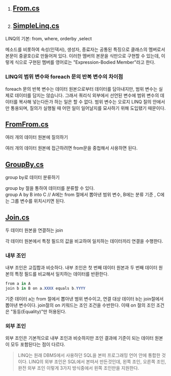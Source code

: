 1. ## [From.cs](https://github.com/twozeronine/Csharp_Study/blob/main/LINQ/From.cs)
2. ## [SimpleLinq.cs](https://github.com/twozeronine/Csharp_Study/blob/main/LINQ/SimpleLinq.cs)

LINQ의 기본: from, where, orderby ,select

메소드를 비롯하여 속성(인덱서), 생성자, 종료자는 공통된 특징으로 클래스의 멤버로서 본문이 중괄호{}로 만들어져 있다. 이러한 멤버의 본문을 식만으로 구현할 수 있는데, 이렇게 식으로 구현된 멤버를 영어로는 "Expression-Bodied Member"라고 한다.

### LINQ의 범위 변수와 foreach 문의 반복 변수의 차이점

foreach 문의 반복 변수는 데이터 원본으로부터 데이터를 담아내지만, 범위 변수는 실제로 데이터를 담지는 않습니다. 그래서 쿼리식 외부에서 선언된 변수에 범위 변수의 데이터를 복사해 넣는다든가 하는 일은 할 수 없다. 범위 변수는 오로지 LINQ 질의 안에서만 통용되며, 질의가 실행될 때 어떤 일이 일어날지를 묘사하기 위해 도입됐기 때문이다.

## [FromFrom.cs](https://github.com/twozeronine/Csharp_Study/blob/main/LINQ/FromFrom.cs)

여러 개의 데이터 원본에 질의하기

여러 개의 데이터 원본에 접근하려면 from문을 중첩해서 사용하면 된다.

## [GroupBy.cs](https://github.com/twozeronine/Csharp_Study/blob/main/LINQ/GroupBy.cs)

group by로 데이터 분류하기

group by 절을 통하여 데이터를 분류할 수 있다.  
group A by B into C // A에는 from 절에서 뽑아낸 범위 변수, B에는 분류 기준 , C에는 그룹 변수를 위치시키면 된다.

## [Join.cs](https://github.com/twozeronine/Csharp_Study/blob/main/LINQ/Join.cs)

두 데이터 원본을 연결하는 join

각 데이터 원본에서 특정 필드의 값을 비교하여 일치하는 데이터끼리 연결을 수행한다.

### 내부 조인

내부 조인은 교집합과 비슷하다. 내부 조인은 첫 번째 데이터 원본과 두 번째 데이터 원본의 특정 필드를 비교해서 일치하는 데이터를 반환한다.

```C#
from a in A
join b in B on a.XXXX equals b.YYYY
```

기준 데이터 a는 from 절에서 뽑아낸 범위 변수이고, 연결 대상 데이터 b는 join절에서 뽑아낸 변수이다. join절의 on 키워드는 조인 조건을 수반한다. 이때 on 절의 조인 조건은 "동등(Equality)"만 허용된다.

### 외부 조인

외부 조인은 기본적으로 내부 조인과 비슷하지만 조인 결과에 기준이 되는 데이터 원본이 모두 포함된다는 점이 다르다.

> LINQ는 원래 DBMS에서 사용하던 SQL을 본떠 프로그래밍 언어 안에 통합한 것이다. LINQ의 외부 조인은 SQL에서 본떠서 만든것인데, 왼쪽 조인, 오른쪽 조인, 완전 외부 조인 이렇게 3가지 방식중에서 왼쪽 조인만을 지원한다.
